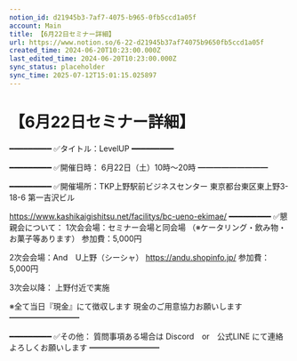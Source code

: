 ```yaml
---
notion_id: d21945b3-7af7-4075-b965-0fb5ccd1a05f
account: Main
title: 【6月22日セミナー詳細】
url: https://www.notion.so/6-22-d21945b37af74075b9650fb5ccd1a05f
created_time: 2024-06-20T10:23:00.000Z
last_edited_time: 2024-06-20T10:23:00.000Z
sync_status: placeholder
sync_time: 2025-07-12T15:01:15.025897
---
```

# 【6月22日セミナー詳細】


━━━━━━━━━
✅タイトル：LevelUP
━━━━━━━━━

━━━━━━━━━
✅開催日時：
6月22日（土）10時〜20時
━━━━━━━━━

━━━━━━━━━
✅開催場所：TKP上野駅前ビジネスセンター
東京都台東区東上野3-18-6 第一吉沢ビル

https://www.kashikaigishitsu.net/facilitys/bc-ueno-ekimae/
━━━━━━━━━
✅懇親会について：
1次会会場：セミナー会場と同会場
（※ケータリング・飲み物・お菓子等あります）
参加費：5,000円

2次会会場：And　U上野（シーシャ）
https://andu.shopinfo.jp/
参加費：5,000円

3次会以降：
上野付近で実施

※全て当日『現金』にて徴収します
現金のご用意協力お願いします
━━━━━━━━━

━━━━━━━━━
✅その他：
質問事項ある場合は
Discord　or　公式LINE
にて連絡よろしくお願いします
━━━━━━━━━
